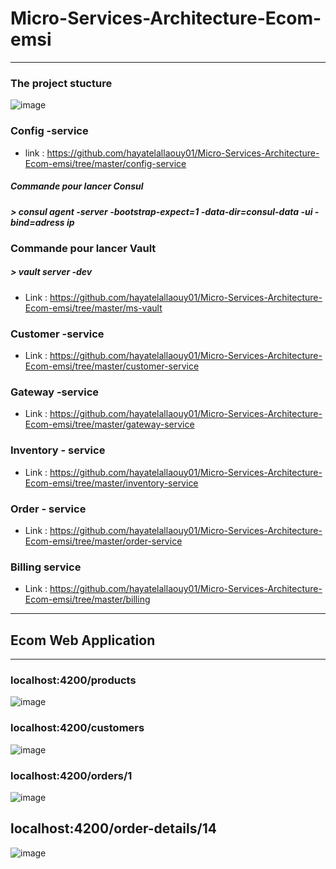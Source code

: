# Micro-Services-Architecture-Ecom-emsi
----------------------------------
###  The project stucture
![image](https://github.com/hayatelallaouy01/Micro-Services-Architecture-Ecom-emsi/assets/123452386/7732ee65-1cd7-4c0c-b695-9621d3487852)
### Config -service 
* link :  https://github.com/hayatelallaouy01/Micro-Services-Architecture-Ecom-emsi/tree/master/config-service

 ##### Commande pour lancer Consul
##### > consul agent -server -bootstrap-expect=1 -data-dir=consul-data -ui -bind=adress ip

### Commande pour lancer Vault
##### > vault server -dev
   * Link : https://github.com/hayatelallaouy01/Micro-Services-Architecture-Ecom-emsi/tree/master/ms-vault
### Customer -service 
  * Link :  https://github.com/hayatelallaouy01/Micro-Services-Architecture-Ecom-emsi/tree/master/customer-service
 ### Gateway -service
  * Link : https://github.com/hayatelallaouy01/Micro-Services-Architecture-Ecom-emsi/tree/master/gateway-service
 ### Inventory - service 
  * Link : https://github.com/hayatelallaouy01/Micro-Services-Architecture-Ecom-emsi/tree/master/inventory-service
### Order - service 
  * Link :  https://github.com/hayatelallaouy01/Micro-Services-Architecture-Ecom-emsi/tree/master/order-service
### Billing service 
  * Link : https://github.com/hayatelallaouy01/Micro-Services-Architecture-Ecom-emsi/tree/master/billing
 
 -----------------------
 
## Ecom  Web Application 
-----------------------------

### localhost:4200/products
![image](https://github.com/hayatelallaouy01/Micro-Services-Architecture-Ecom-emsi/assets/123452386/2fc8e4f7-37aa-4e5b-a29f-8aa4ca78b226)

### localhost:4200/customers

![image](https://github.com/hayatelallaouy01/Micro-Services-Architecture-Ecom-emsi/assets/123452386/6eba58f5-fcaf-4f06-86e4-35d42fbed8d8)

### localhost:4200/orders/1

![image](https://github.com/hayatelallaouy01/Micro-Services-Architecture-Ecom-emsi/assets/123452386/146e5a64-2a09-42ab-81fc-87d3e0f1ae8e)

## localhost:4200/order-details/14

![image](https://github.com/hayatelallaouy01/Micro-Services-Architecture-Ecom-emsi/assets/123452386/68ddb0c3-b4ed-478e-b5db-30cf719a0b04)


